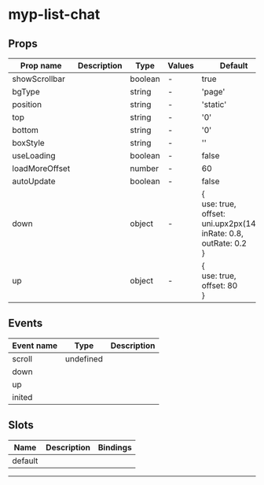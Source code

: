 # myp-list-chat

## Props

| Prop name      | Description | Type    | Values | Default                                                                              |
| -------------- | ----------- | ------- | ------ | ------------------------------------------------------------------------------------ |
| showScrollbar  |             | boolean | -      | true                                                                                 |
| bgType         |             | string  | -      | 'page'                                                                               |
| position       |             | string  | -      | 'static'                                                                             |
| top            |             | string  | -      | '0'                                                                                  |
| bottom         |             | string  | -      | '0'                                                                                  |
| boxStyle       |             | string  | -      | ''                                                                                   |
| useLoading     |             | boolean | -      | false                                                                                |
| loadMoreOffset |             | number  | -      | 60                                                                                   |
| autoUpdate     |             | boolean | -      | false                                                                                |
| down           |             | object  | -      | {<br> use: true,<br> offset: uni.upx2px(140),<br> inRate: 0.8,<br> outRate: 0.2<br>} |
| up             |             | object  | -      | {<br> use: true,<br> offset: 80<br>}                                                 |

## Events

| Event name | Type      | Description |
| ---------- | --------- | ----------- |
| scroll     | undefined |
| down       |           |
| up         |           |
| inited     |           |

## Slots

| Name    | Description | Bindings |
| ------- | ----------- | -------- |
| default |             |          |

---
